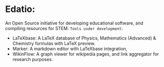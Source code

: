 # Edatio:
An Open Source initiative for developing educational software, and compiling resources for STEM.
`Tools usder development`:<br>
  - LaTeXbase: A LaTeX database of Physics, Mathematics (Advanced) & Chemistry formulas with LaTeX preview.<br>
  - Marker: A markdown editor with LaTeXbase integration,<br>
  - WikinFlow: A graph viewer for wikipedia pages, and link aggregator for research purposes.
